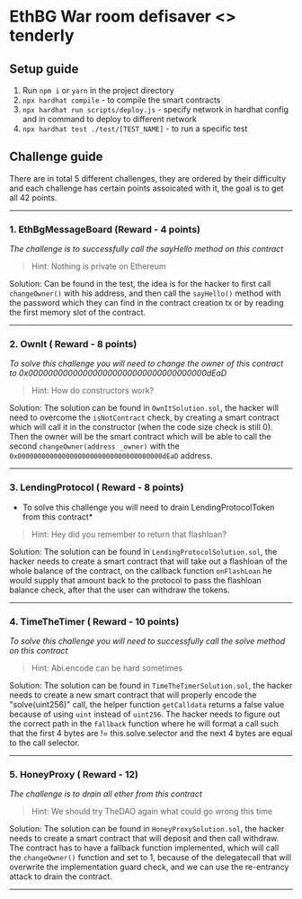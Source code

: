 # EthBG War room defisaver <> tenderly

## Setup guide

1. Run `npm i` or `yarn` in the project directory
2. `npx hardhat compile` - to compile the smart contracts
3. `npx hardhat run scripts/deploy.js` - specify network in hardhat config and in command to deploy to different network
4. `npx hardhat test ./test/[TEST_NAME]` - to run a specific test

## Challenge guide

There are in total 5 different challenges, they are ordered by their difficulty and each challenge has certain points assoicated with it, the goal is to get all 42 points.

---

### 1. EthBgMessageBoard (Reward - 4 points)

*The challenge is to successfully call the sayHello method on this contract*

> Hint: Nothing is private on Ethereum

Solution: Can be found in the test, the idea is for the hacker to first call `changeOwner()` with his address, and then call the `sayHello()` method with the password which they can find in the contract creation tx or by reading the first memory slot of the contract.

---

### 2. OwnIt ( Reward - 8 points)

*To solve this challenge you will need to change the owner of this contract to 0x000000000000000000000000000000000000dEaD*

> Hint: How do constructors work?

Solution: The solution can be found in `OwnItSolution.sol`, the hacker will need to overcome the `isNotContract` check, by creating a smart contract which will call it in the constructor (when the code size check is still 0). Then the owner will be the smart contract which will be able to call the second `changeOwner(address _owner)` with the `0x000000000000000000000000000000000000dEaD` address.

---

### 3. LendingProtocol ( Reward - 8 points)
* To solve this challenge you will need to drain LendingProtocolToken from this contract*

> Hint: Hey did you remember to return that flashloan?

Solution:
The solution can be found in `LendingProtocolSolution.sol`, the hacker needs to create a smart contract that will take out a flashloan of the whole balance of the contract, on the callback function `onFlashLoan` he would supply that amount back to the protocol to pass the flashloan balance check, after that the user can withdraw the tokens.

---

### 4. TimeTheTimer ( Reward - 10 points)

*To solve this challenge you will need to successfully call the solve method on this contract*

> Hint: Abi.encode can be hard sometimes

Solution: The solution can be found in `TimeTheTimerSolution.sol`, the hacker needs to create a new smart contract that will properly encode the "solve(uint256)" call, the helper function `getCalldata` returns a false value because of using `uint` instead of `uint256`. The hacker needs to figure out the correct path in the `fallback` function where he will format a call such that the first 4 bytes are != this.solve.selector and the next 4 bytes are equal to the call selector.

---

### 5. HoneyProxy ( Reward - 12)
*The challenge is to drain all ether from this contract*

> Hint: We should try TheDAO again what could go wrong this time

Solution: The solution can be found in `HoneyProxySolution.sol`, the hacker needs to create a smart contract that will deposit and then call withdraw. The contract has to have a fallback function implemented, which will call the `changeOwner()` function and set to 1, because of the delegatecall that will overwrite the implementation guard check, and we can use the re-entrancy attack to drain the contract.

---

